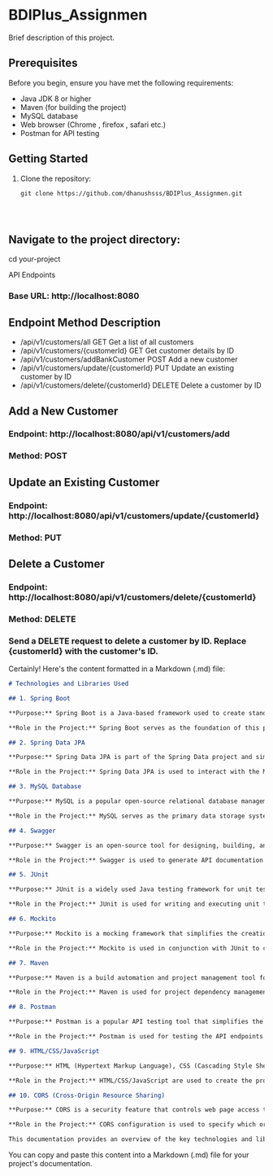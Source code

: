 # BDIPlus_Assignmen

Brief description of this project.

## Prerequisites

Before you begin, ensure you have met the following requirements:

- Java JDK 8 or higher
- Maven (for building the project)
- MySQL database
- Web browser (Chrome , firefox , safari etc.)
- Postman for API testing

## Getting Started

1. Clone the repository:

   ```shell
   git clone https://github.com/dhanushsss/BDIPlus_Assignmen.git




## Navigate to the project directory:


   cd your-project



   API Endpoints


### Base URL: http://localhost:8080
## Endpoint	Method	Description
- /api/v1/customers/all	GET	Get a list of all customers
- /api/v1/customers/{customerId}	GET	Get customer details by ID
- /api/v1/customers/addBankCustomer	POST	Add a new customer
- /api/v1/customers/update/{customerId}	PUT	Update an existing customer by ID
- /api/v1/customers/delete/{customerId}	DELETE	Delete a customer by ID

## Add a New Customer
### Endpoint: http://localhost:8080/api/v1/customers/add
### Method: POST



## Update an Existing Customer
### Endpoint: http://localhost:8080/api/v1/customers/update/{customerId}
### Method: PUT



## Delete a Customer
### Endpoint: http://localhost:8080/api/v1/customers/delete/{customerId}
### Method: DELETE
### Send a DELETE request to delete a customer by ID. Replace {customerId} with the customer's ID.




Certainly! Here's the content formatted in a Markdown (.md) file:

```markdown
# Technologies and Libraries Used

## 1. Spring Boot

**Purpose:** Spring Boot is a Java-based framework used to create standalone, production-grade Spring-based applications. It simplifies the setup and configuration of Spring applications, making it easier to develop robust and scalable applications.

**Role in the Project:** Spring Boot serves as the foundation of this project, providing essential features such as dependency management, auto-configuration, and embedded web server capabilities.

## 2. Spring Data JPA

**Purpose:** Spring Data JPA is part of the Spring Data project and simplifies database access using the Java Persistence API (JPA). It provides convenient methods for data repository operations.

**Role in the Project:** Spring Data JPA is used to interact with the MySQL database in this project. It handles database operations and allows easy customization of queries.

## 3. MySQL Database

**Purpose:** MySQL is a popular open-source relational database management system. It is used for storing and managing structured data.

**Role in the Project:** MySQL serves as the primary data storage system for the application. It stores customer information and other relevant data.

## 4. Swagger

**Purpose:** Swagger is an open-source tool for designing, building, and documenting RESTful APIs. It provides a user-friendly interface for exploring and testing API endpoints.

**Role in the Project:** Swagger is used to generate API documentation and provide an interactive API documentation portal. It makes it easier for developers to understand and test the available API endpoints.

## 5. JUnit

**Purpose:** JUnit is a widely used Java testing framework for unit testing. It allows the creation of test cases and the execution of tests to ensure the reliability of code.

**Role in the Project:** JUnit is used for writing and executing unit tests to verify the correctness of the application's business logic and API endpoints.

## 6. Mockito

**Purpose:** Mockito is a mocking framework that simplifies the creation of mock objects for testing. It allows the simulation of dependencies during unit testing.

**Role in the Project:** Mockito is used in conjunction with JUnit to create mock objects for testing service classes and controllers. It helps isolate components for unit testing.

## 7. Maven

**Purpose:** Maven is a build automation and project management tool for Java projects. It manages project dependencies, builds the project, and packages it for deployment.

**Role in the Project:** Maven is used for project dependency management, building, and packaging. It simplifies project configuration and ensures that all required libraries are included.

## 8. Postman

**Purpose:** Postman is a popular API testing tool that simplifies the testing and validation of RESTful APIs. It allows the creation of API requests and the examination of responses.

**Role in the Project:** Postman is used for testing the API endpoints of the project. It helps ensure that the API functions correctly and responds as expected.

## 9. HTML/CSS/JavaScript

**Purpose:** HTML (Hypertext Markup Language), CSS (Cascading Style Sheets), and JavaScript are fundamental web technologies for building web pages and adding interactivity to web applications.

**Role in the Project:** HTML/CSS/JavaScript are used to create the project's web-based user interface, allowing users to interact with the application through a web browser.

## 10. CORS (Cross-Origin Resource Sharing)

**Purpose:** CORS is a security feature that controls web page access to resources on a different domain. It prevents potential security vulnerabilities related to cross-origin requests.

**Role in the Project:** CORS configuration is used to specify which origins are allowed to access the API. It enhances security by controlling cross-origin requests.

This documentation provides an overview of the key technologies and libraries used in your project, their purposes, and their roles in the application. You can expand this section to include additional technologies or libraries specific to your project.
```

You can copy and paste this content into a Markdown (.md) file for your project's documentation.



